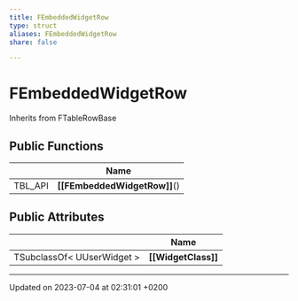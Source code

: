 ```yaml
---
title: FEmbeddedWidgetRow
type: struct
aliases: FEmbeddedWidgetRow
share: false

---
```


# FEmbeddedWidgetRow





Inherits from FTableRowBase

## Public Functions

|                | Name           |
| -------------- | -------------- |
| TBL_API | **[[FEmbeddedWidgetRow]]**() |

## Public Attributes

|                | Name           |
| -------------- | -------------- |
| TSubclassOf< UUserWidget > | **[[WidgetClass]]**  |

-------------------------------

Updated on 2023-07-04 at 02:31:01 +0200